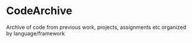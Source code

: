 # CodeArchive
Archive of code from previous work, projects, assignments etc organized by language/framework
